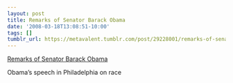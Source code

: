 ```yaml
---
layout: post
title: Remarks of Senator Barack Obama
date: '2008-03-18T13:08:51-10:00'
tags: []
tumblr_url: https://metavalent.tumblr.com/post/29228001/remarks-of-senator-barack-obama
---
```

[Remarks of Senator Barack Obama](http://digg.com/2008_us_elections/Remarks_of_Senator_Barack_Obama)  

Obama’s speech in Philadelphia on race

